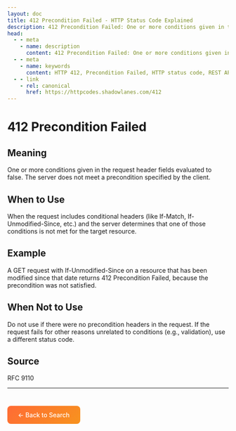 ```yaml
---
layout: doc
title: 412 Precondition Failed - HTTP Status Code Explained
description: 412 Precondition Failed: One or more conditions given in the request header fields evaluated to false. The server does not meet a precondition specified by the clien...
head:
  - - meta
    - name: description
      content: 412 Precondition Failed: One or more conditions given in the request header fields evaluated to false. The server does not meet a precondition specified by the clien...
  - - meta
    - name: keywords
      content: HTTP 412, Precondition Failed, HTTP status code, REST API, web development
  - - link
    - rel: canonical
      href: https://httpcodes.shadowlanes.com/412
---
```


<script setup>
const structuredData = {
  "@context": "https://schema.org",
  "@type": "TechArticle",
  "headline": "412 Precondition Failed - HTTP Status Code",
  "description": "One or more conditions given in the request header fields evaluated to false. The server does not meet a precondition specified by the client.",
  "url": "https://httpcodes.shadowlanes.com/412",
  "keywords": "HTTP 412, Precondition Failed, HTTP status code",
  "articleBody": "One or more conditions given in the request header fields evaluated to false. The server does not meet a precondition specified by the client. When the request includes conditional headers (like If-Match, If-Unmodified-Since, etc.) and the server determines that one of those conditions is not met for the target resource.",
  "publisher": {
    "@type": "Organization",
    "name": "HTTP Codes Explainer"
  }
}
</script>

<script type="application/ld+json" v-html="JSON.stringify(structuredData)"></script>

# 412 Precondition Failed

## Meaning

One or more conditions given in the request header fields evaluated to false. The server does not meet a precondition specified by the client.

## When to Use

When the request includes conditional headers (like If-Match, If-Unmodified-Since, etc.) and the server determines that one of those conditions is not met for the target resource.

## Example

A GET request with If-Unmodified-Since on a resource that has been modified since that date returns 412 Precondition Failed, because the precondition was not satisfied.

## When Not to Use

Do not use if there were no precondition headers in the request. If the request fails for other reasons unrelated to conditions (e.g., validation), use a different status code.

## Source

RFC 9110

---

<div style="margin-top: 40px;">
  <a href="/" style="display: inline-block; padding: 12px 24px; background: linear-gradient(135deg, #ff6b35, #f7931e); color: white; text-decoration: none; border-radius: 8px; font-weight: 500;">← Back to Search</a>
</div>
